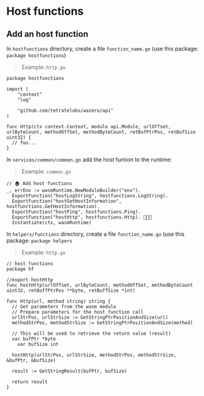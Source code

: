# Host functions

## Add an host function

In `hostfunctions` directory, create a file `function_name.go` (use this package: `package hostfunctions`)

> Example: `http.go`

```golang
package hostfunctions

import (
	"context"
	"log"

	"github.com/tetratelabs/wazero/api"
)

func Http(ctx context.Context, module api.Module, urlOffset, urlByteCount, methodOffSet, methodByteCount, retBufPtrPos, retBufSize uint32) {
  // foo...
}
```

In `services/common/common.go` add the host funtion to the runtime:

> Example: `common.go`

```golang
// 🏠 Add host functions
_, errEnv := wasmRuntime.NewModuleBuilder("env").
  ExportFunction("hostLogString", hostfunctions.LogString).
  ExportFunction("hostGetHostInformation", hostfunctions.GetHostInformation).
  ExportFunction("hostPing", hostfunctions.Ping).
  ExportFunction("hostHttp", hostfunctions.Http). 👋👋👋
  Instantiate(ctx, wasmRuntime)
```

In `helpers/functions` directory, create a file `function_name.go` (use this package: `package helpers`

> Example: `http.go`

```golang
// host functions
package hf

//export hostHttp
func hostHttp(urlOffset, urlByteCount, methodOffSet, methodByteCount uint32, retBuffPtrPos **byte, retBuffSize *int)

func Http(url, method string) string {
  // Get parameters from the wasm module
  // Prepare parameters for the host function call
  urlStrPos, urlStrSize := GetStringPtrPositionAndSize(url)
  methodStrPos, methodStrSize := GetStringPtrPositionAndSize(method)

  // This will be used to retrieve the return value (result)
  var bufPtr *byte
	var bufSize int

  hostHttp(urlStrPos, urlStrSize, methodStrPos, methodStrSize, &bufPtr, &bufSize)

  result := GetStringResult(bufPtr, bufSize)

  return result
}

```
